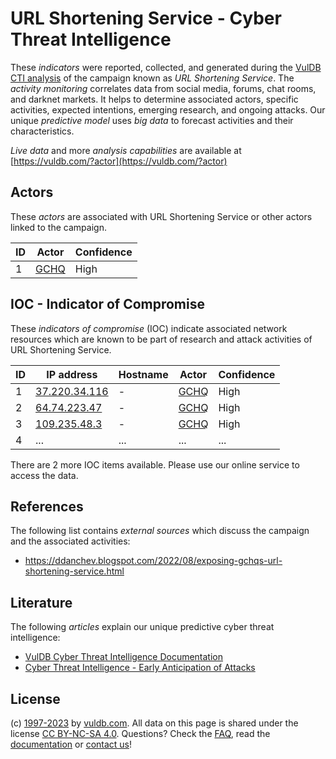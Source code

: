 # URL Shortening Service - Cyber Threat Intelligence

These _indicators_ were reported, collected, and generated during the [VulDB CTI analysis](https://vuldb.com/?kb.cti) of the campaign known as _URL Shortening Service_. The _activity monitoring_ correlates data from social media, forums, chat rooms, and darknet markets. It helps to determine associated actors, specific activities, expected intentions, emerging research, and ongoing attacks. Our unique _predictive model_ uses _big data_ to forecast activities and their characteristics.

_Live data_ and more _analysis capabilities_ are available at [https://vuldb.com/?actor](https://vuldb.com/?actor)

## Actors

These _actors_ are associated with URL Shortening Service or other actors linked to the campaign.

ID | Actor | Confidence
-- | ----- | ----------
1 | [GCHQ](https://vuldb.com/?actor.gchq) | High

## IOC - Indicator of Compromise

These _indicators of compromise_ (IOC) indicate associated network resources which are known to be part of research and attack activities of URL Shortening Service.

ID | IP address | Hostname | Actor | Confidence
-- | ---------- | -------- | ----- | ----------
1 | [37.220.34.116](https://vuldb.com/?ip.37.220.34.116) | - | [GCHQ](https://vuldb.com/?actor.gchq) | High
2 | [64.74.223.47](https://vuldb.com/?ip.64.74.223.47) | - | [GCHQ](https://vuldb.com/?actor.gchq) | High
3 | [109.235.48.3](https://vuldb.com/?ip.109.235.48.3) | - | [GCHQ](https://vuldb.com/?actor.gchq) | High
4 | ... | ... | ... | ...

There are 2 more IOC items available. Please use our online service to access the data.

## References

The following list contains _external sources_ which discuss the campaign and the associated activities:

* https://ddanchev.blogspot.com/2022/08/exposing-gchqs-url-shortening-service.html

## Literature

The following _articles_ explain our unique predictive cyber threat intelligence:

* [VulDB Cyber Threat Intelligence Documentation](https://vuldb.com/?kb.cti)
* [Cyber Threat Intelligence - Early Anticipation of Attacks](https://www.scip.ch/en/?labs.20201022)

## License

(c) [1997-2023](https://vuldb.com/?kb.changelog) by [vuldb.com](https://vuldb.com/?kb.about). All data on this page is shared under the license [CC BY-NC-SA 4.0](https://creativecommons.org/licenses/by-nc-sa/4.0/). Questions? Check the [FAQ](https://vuldb.com/?kb.faq), read the [documentation](https://vuldb.com/?kb) or [contact us](https://vuldb.com/?contact)!
